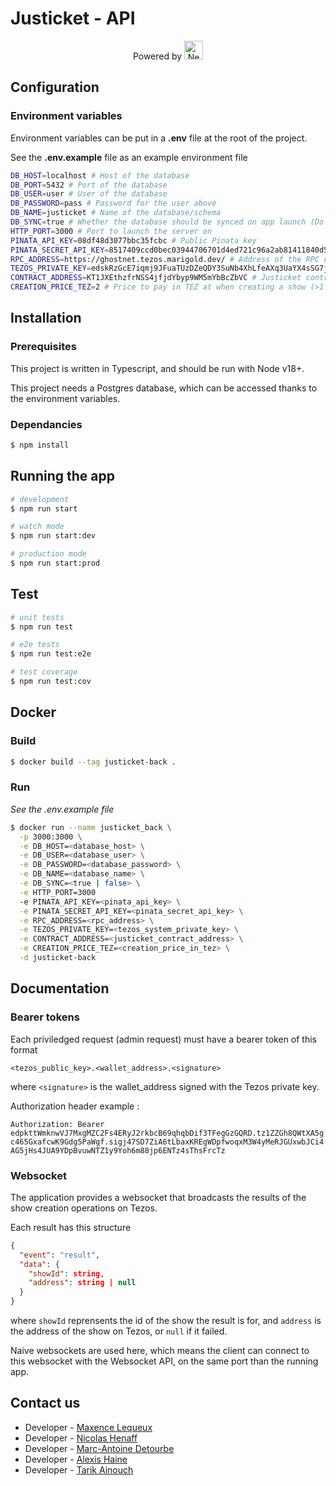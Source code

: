 # Justicket - API

<p align="center"><span>Powered by </span><a href="http://nestjs.com/" target="blank"><img src="https://nestjs.com/img/logo-small.svg" width="30" alt="Nest Logo" /></a></p>

## Configuration

### Environment variables

Environment variables can be put in a **.env** file at the root of the project. 

See the **.env.example** file as an example environment file

```bash
DB_HOST=localhost # Host of the database
DB_PORT=5432 # Port of the database
DB_USER=user # User of the database
DB_PASSWORD=pass # Password for the user above
DB_NAME=justicket # Name of the database/schema
DB_SYNC=true # Whether the database should be synced on app launch (Do not set to true in production)
HTTP_PORT=3000 # Port to launch the server on
PINATA_API_KEY=08df48d3077bbc35fcbc # Public Pinata key
PINATA_SECRET_API_KEY=8517409ccd0bec03944706701d4ed721c96a2ab81411840d571c1ace6c7d1d42 # Private Pinata key
RPC_ADDRESS=https://ghostnet.tezos.marigold.dev/ # Address of the RPC node
TEZOS_PRIVATE_KEY=edskRzGcE7iqmj9JFuaTUzDZeQDY3SuNb4XhLfeAXq3UaYX4sSG7jDBbSdLkSRWfwC7MqHZwXShn1GwH6wk7kKTZRHMbdMaiJs # Tezos private key of the system
CONTRACT_ADDRESS=KT1JXEthzfrNSS4jfjdYbyp9WM5mYbBcZbVC # Justicket contract address
CREATION_PRICE_TEZ=2 # Price to pay in TEZ at when creating a show (>1 TEZ)
```

## Installation

### Prerequisites

This project is written in Typescript, and should be run with Node v18+.

This project needs a Postgres database, which can be accessed thanks to the environment variables.

### Dependancies

```bash
$ npm install
```

## Running the app

```bash
# development
$ npm run start

# watch mode
$ npm run start:dev

# production mode
$ npm run start:prod
```

## Test

```bash
# unit tests
$ npm run test

# e2e tests
$ npm run test:e2e

# test coverage
$ npm run test:cov
```

## Docker

### Build

```bash
$ docker build --tag justicket-back .
```

### Run

*See the .env.example file*

```bash
$ docker run --name justicket_back \
  -p 3000:3000 \
  -e DB_HOST=<database_host> \
  -e DB_USER=<database_user> \
  -e DB_PASSWORD=<database_password> \
  -e DB_NAME=<database_name> \
  -e DB_SYNC=<true | false> \
  -e HTTP_PORT=3000
  -e PINATA_API_KEY=<pinata_api_key> \
  -e PINATA_SECRET_API_KEY=<pinata_secret_api_key> \
  -e RPC_ADDRESS=<rpc_address> \
  -e TEZOS_PRIVATE_KEY=<tezos_system_private_key> \
  -e CONTRACT_ADDRESS=<justicket_contract_address> \
  -e CREATION_PRICE_TEZ=<creation_price_in_tez> \
  -d justicket-back
```

## Documentation

### Bearer tokens

Each priviledged request (admin request) must have a bearer token of this format

```<tezos_public_key>.<wallet_address>.<signature>```

where ```<signature>``` is the wallet_address signed with the Tezos private key.

Authorization header example :

```Authorization: Bearer edpkttWmknwVJ7MxgMZC2Fs4ERyJ2rkbcB69qhqbDif3TFegGzGQRD.tz1ZZGh8QWtXA5gc465GxafcwK9Gdg5PaWgf.sigj47SD7ZiA6tLbaxKREgWDpfwoqxM3W4yMeRJGUxwbJCi4AG5jHs4JUA9YDpBvuwNTZ1y9Yoh6m88jp6ENTz4sThsFrcTz```

### Websocket

The application provides a websocket that broadcasts the results of the show creation operations on Tezos.

Each result has this structure

```json
{
  "event": "result",
  "data": {
    "showId": string,
    "address": string | null
  }
}
```

where ```showId``` reprensents the id of the show the result is for, and ```address``` is the address of the show on Tezos, or ```null``` if it failed.

Naive websockets are used here, which means the client can connect to this websocket with the Websocket API, on the same port than the running app.

## Contact us

- Developer - [Maxence Lequeux](mailto:maxence.lequeux.etu@univ-lille.fr)
- Developer - [Nicolas Henaff](mailto:nicolas.henaff.etu@univ-lille.fr)
- Developer - [Marc-Antoine Detourbe](mailto:marcantoine.detourbe.etu@univ-lille.fr)
- Developer - [Alexis Haine](mailto:alexis.haine.etu@univ-lille.fr)
- Developer - [Tarik Ainouch](mailto:tarik.ainouch.etu@univ-lille.fr)
